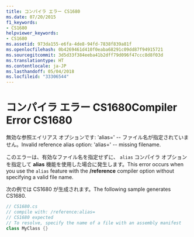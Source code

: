 ```yaml
---
title: コンパイラ エラー CS1680
ms.date: 07/20/2015
f1_keywords:
- CS1680
helpviewer_keywords:
- CS1680
ms.assetid: 973da155-e6fa-4de8-94fd-7838f839a81f
ms.openlocfilehash: 0b4269461d410f0eaba68291c09dd87f94915721
ms.sourcegitcommit: 3d5d33f384eeba41b2dff79d096f47ccc8d8f03d
ms.translationtype: HT
ms.contentlocale: ja-JP
ms.lasthandoff: 05/04/2018
ms.locfileid: "33306544"
---
```

# <a name="compiler-error-cs1680"></a><span data-ttu-id="21a89-102">コンパイラ エラー CS1680</span><span class="sxs-lookup"><span data-stu-id="21a89-102">Compiler Error CS1680</span></span>
<span data-ttu-id="21a89-103">無効な参照エイリアス オプションです: 'alias=' -- ファイル名が指定されていません。</span><span class="sxs-lookup"><span data-stu-id="21a89-103">Invalid reference alias option: 'alias=' -- missing filename.</span></span>  
  
 <span data-ttu-id="21a89-104">このエラーは、有効なファイル名を指定せずに、 `alias` コンパイラ オプションを指定して **alias** 機能を使用した場合に発生します。</span><span class="sxs-lookup"><span data-stu-id="21a89-104">This error occurs when you use the `alias` feature with the **/reference** compiler option without specifying a valid file name.</span></span>  
  
 <span data-ttu-id="21a89-105">次の例では CS1680 が生成されます。</span><span class="sxs-lookup"><span data-stu-id="21a89-105">The following sample generates CS1680.</span></span>  
  
```csharp  
// CS1680.cs  
// compile with: /reference:alias=  
// CS1680 expected  
// To resolve, specify the name of a file with an assembly manifest  
class MyClass {}  
```

